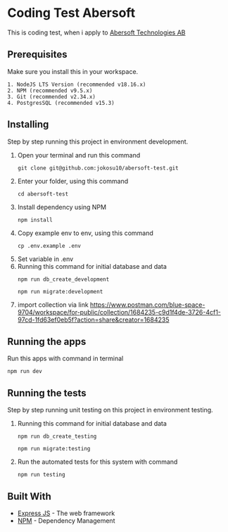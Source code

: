 # Coding Test Abersoft

This is coding test, when i apply to [Abersoft Technologies AB](https://www.abersoft.se/)

## Prerequisites

Make sure you install this in your workspace.

```
1. NodeJS LTS Version (recommended v18.16.x)
2. NPM (recommended v9.5.x)
3. Git (recommended v2.34.x)
4. PostgresSQL (recommended v15.3)
```

## Installing

Step by step running this project in environment development.

1. Open your terminal and run this command 
   ```
   git clone git@github.com:jokosu10/abersoft-test.git
   ```
2. Enter your folder, using this command
   ```
   cd abersoft-test
   ```
3. Install dependency using NPM
   ```
   npm install
   ```
4. Copy example env to env, using this command
   ```
   cp .env.example .env
   ```
5. Set variable in .env
6. Running this command for initial database and data
   ```
   npm run db_create_development
   ```
   ```
   npm run migrate:development
   ```
7. import collection via link 
   https://www.postman.com/blue-space-9704/workspace/for-public/collection/1684235-c9d1f4de-3726-4cf1-97cd-1fd63ef0eb5f?action=share&creator=1684235


## Running the apps
Run this apps with command in terminal
```
npm run dev
```

## Running the tests
Step by step running unit testing on this project in environment testing.

1. Running this command for initial database and data
   ```
   npm run db_create_testing
   ```
   ```
   npm run migrate:testing
   ```
2. Run the automated tests for this system with command
   ```
   npm run testing
   ```
## Built With

* [Express JS](https://expressjs.com/) - The web framework
* [NPM](https://www.npmjs.com/) - Dependency Management
